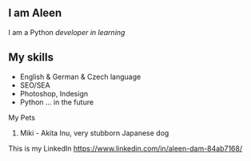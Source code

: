 ## I am Aleen
I am a Python *developer in learning*
## My skills
- English & German & Czech language
- SEO/SEA
- Photoshop, Indesign
- Python ... in the future

 My Pets
1. Miki - Akita Inu, very stubborn Japanese dog

This is my LinkedIn https://www.linkedin.com/in/aleen-dam-84ab7168/
